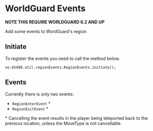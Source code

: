 # WorldGuard Events

**NOTE THIS REQUIRE WORLDGUARD 6.2 AND UP**

Add some events to WordGuard's region

## Initiate

To register the events you need to call the method below.
```
no.kh498.util.regionEvents.RegionEvents.initiate();
```

## Events

Currently there is only two events:
* `RegionEnterEvent` *
* `RegionExitEvent` * 

\* Cancelling the event results in the player being teleported back to the previous location, unless the MoveType is not cancellable.
